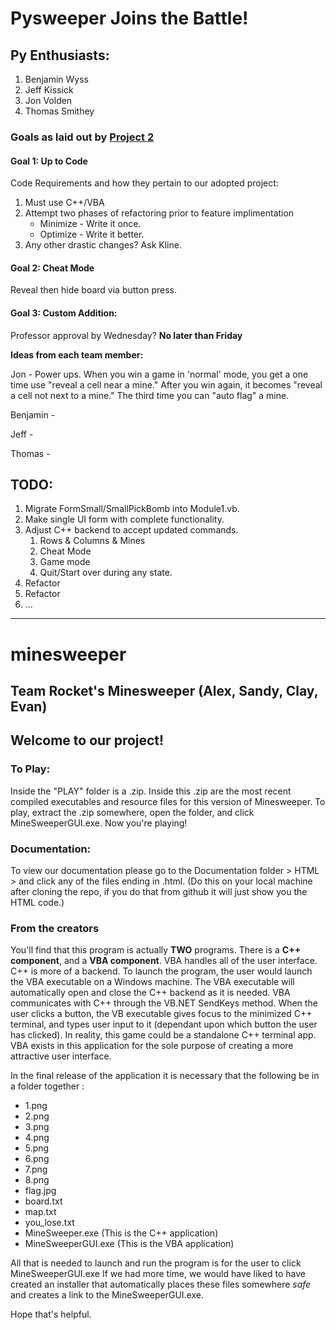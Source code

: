 # Pysweeper Joins the Battle!

## Py Enthusiasts:

1. Benjamin Wyss
2. Jeff Kissick
3. Jon Volden
4. Thomas Smithey

### Goals as laid out by [Project 2](https://canvas.instructure.com/courses/1516832/assignments/10826093)

#### Goal 1: Up to Code

Code Requirements and how they pertain to our adopted project:
1. Must use C++/VBA
2. Attempt two phases of refactoring prior to feature implimentation
    * Minimize - Write it once.
    * Optimize - Write it better.
3. Any other drastic changes? Ask Kline.

#### Goal 2: Cheat Mode

Reveal then hide board via button press.

#### Goal 3: Custom Addition:

Professor approval by Wednesday? __No later than Friday__

__Ideas from each team member:__

Jon - Power ups. When you win a game in 'normal' mode, you get a one time use "reveal a cell near a mine." After you win again, it becomes "reveal a cell not next to a mine." The third time you can "auto flag" a mine.

Benjamin - 

Jeff - 

Thomas - 

## TODO:

1. Migrate FormSmall/SmallPickBomb into Module1.vb.
2. Make single UI form with complete functionality.
3. Adjust C++ backend to accept updated commands.
   1. Rows & Columns & Mines
   2. Cheat Mode
   3. Game mode
   4. Quit/Start over during any state.
4. Refactor
5. Refactor
6. ...


----

# minesweeper
## Team Rocket's Minesweeper (Alex, Sandy, Clay, Evan)

## Welcome to our project! 

### To Play:
Inside the "PLAY" folder is a .zip. Inside this .zip are the most recent compiled executables and resource files for
this version of Minesweeper. To play, extract the .zip somewhere, open the folder, and click MineSweeperGUI.exe.
Now you're playing!

### Documentation:
To view our documentation please go to the Documentation folder > HTML > and click any of the files ending in .html.
(Do this on your local machine after cloning the repo, if you do that from github it will just show you the
HTML code.)

### From the creators
You'll find that this program is actually **TWO** programs. There is a **C++ component**, and a **VBA component**.
VBA handles all of the user interface. C++ is more of a backend. To launch the program, the user would launch the
VBA executable on a Windows machine. The VBA executable will automatically open and close the C++ backend as it is needed.
VBA communicates with C++ through the VB.NET SendKeys method. When the user clicks a button, the VB executable gives focus to the
minimized C++ terminal, and types user input to it (dependant upon which button the user has clicked). In reality, this game could be a
standalone C++ terminal app. VBA exists in this application for the sole purpose of creating a more attractive user interface. 

In the final release of the application it is necessary that the following be in a folder together :
* 1.png
* 2.png
* 3.png
* 4.png
* 5.png
* 6.png
* 7.png
* 8.png
* flag.jpg
* board.txt
* map.txt
* you_lose.txt
* MineSweeper.exe (This is the C++ application)
* MineSweeperGUI.exe (This is the VBA application)

All that is needed to launch and run the program is for the user to click MineSweeperGUI.exe
If we had more time, we would have liked to have created an installer that automatically places these files somewhere *safe* and
creates a link to the MineSweeperGUI.exe.

Hope that's helpful.
